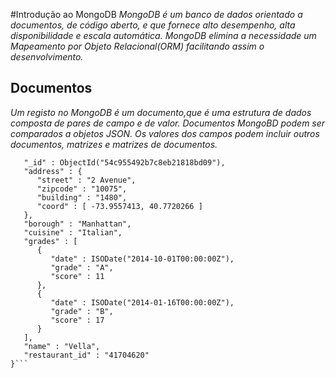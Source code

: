 #Introdução ao MongoDB
*MongoDB é um banco de dados orientado a documentos, de código aberto, e que fornece alto desempenho,
alta disponibilidade e escala automática. MongoDB elimina a necessidade um Mapeamento por Objeto Relacional(ORM)
facilitando assim o desenvolvimento.*

## Documentos
*Um registo no MongoDB é um documento,que é uma estrutura de dados composta de pares de campo e de valor.
Documentos MongoBD podem ser comparados a objetos JSON. Os valores dos campos podem incluir outros documentos,
matrizes e matrizes de documentos.*

```{
   "_id" : ObjectId("54c955492b7c8eb21818bd09"),
   "address" : {
      "street" : "2 Avenue",
      "zipcode" : "10075",
      "building" : "1480",
      "coord" : [ -73.9557413, 40.7720266 ]
   },
   "borough" : "Manhattan",
   "cuisine" : "Italian",
   "grades" : [
      {
         "date" : ISODate("2014-10-01T00:00:00Z"),
         "grade" : "A",
         "score" : 11
      },
      {
         "date" : ISODate("2014-01-16T00:00:00Z"),
         "grade" : "B",
         "score" : 17
      }
   ],
   "name" : "Vella",
   "restaurant_id" : "41704620"
}``` 




